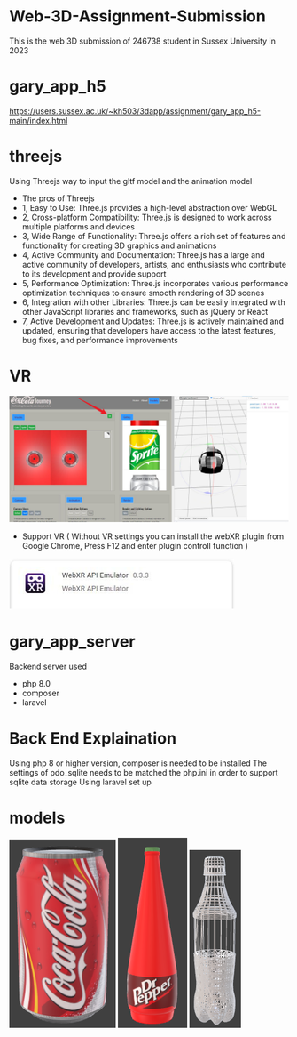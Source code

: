 # Web-3D-Assignment-Submission
This is the web 3D submission of 246738 student in Sussex University in 2023

# gary_app_h5
https://users.sussex.ac.uk/~kh503/3dapp/assignment/gary_app_h5-main/index.html
# threejs
Using Threejs way to input the gltf model and the animation model
- The pros of Threejs
- 1, Easy to Use: Three.js provides a high-level abstraction over WebGL
- 2, Cross-platform Compatibility: Three.js is designed to work across multiple platforms and devices
- 3, Wide Range of Functionality: Three.js offers a rich set of features and functionality for creating 3D graphics and animations
- 4, Active Community and Documentation: Three.js has a large and active community of developers, artists, and enthusiasts who contribute to its development and provide support
- 5, Performance Optimization: Three.js incorporates various performance optimization  techniques to ensure smooth rendering of 3D scenes
- 6, Integration with other Libraries: Three.js can be easily integrated with other JavaScript libraries and frameworks, such as jQuery or React
- 7, Active Development and Updates: Three.js is actively maintained and updated, ensuring that developers have access to the latest features, bug fixes, and performance improvements
# VR

![VR 图标](./images/1.jpeg "VR")
- Support VR ( Without VR settings you can install the webXR plugin from Google Chrome, Press F12 and enter plugin controll function )

![VR 图标](./images/2.jpeg "VR")
# gary_app_server
Backend server used
- php 8.0
- composer
- laravel

# Back End Explaination

Using php 8 or higher version, composer is needed to be installed
The settings of pdo_sqlite needs to be matched the php.ini in order to support sqlite data storage
Using laravel set up

# models
![VR 图标](./images/3.png "VR")
![VR 图标](./images/4.png "VR")
![VR 图标](./images/5.png "VR")